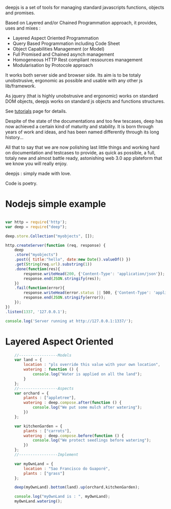 

deepjs is a set of tools for managing standard javascripts functions, objects and promises.

Based on Layered and/or Chained Programmation approach, it provides, uses and mixes : 

* Layered Aspect Oriented Programmation
* Query Based Programmation including Code Sheet
* Object Capabilities Management (or Model)
* Full Promised and Chained asynch management
* Homogeneous HTTP Rest compliant ressources management
* Modularisation by Protocole approach

It works both server side and browser side. Its aim is to be totaly unobstrusive, ergonomic as possible and usable with any other js lib/framework.

As jquery (that is highly unobstrusive and ergonomic) works on standard DOM objects, deepjs works on standard js objects and functions structures.

See [tutorials](./DOCS/tutorials.md) page for details.   

Despite of the state of the documentations and too few tescases, deep has now achieved a certain kind of maturity and stability.
It is born through years of work and ideas, and has been named differently through its long history...

All that to say that we are now polishing last little things and working hard on documentation and testcases to provide, as quick as possible, a full, totaly new and almost battle ready, astonishing web 3.0 app plateform that we know you will really enjoy.

deepjs : simply made with love. 

Code is poetry.

Nodejs simple example
=====
```javascript

var http = require('http');
var deep = require("deep");

deep.store.Collection("myobjects", []);

http.createServer(function (req, response) {
	deep
	.store("myobjects")
	.post({ title:"hello", date:new Date().valueOf() })
	.get(String(req.url).substring(1))
	.done(function(res){
		response.writeHead(200, {'Content-Type': 'application/json'});
		response.end(JSON.stringify(res));
	})
	.fail(function(error){
		response.writeHead(error.status || 500, {'Content-Type': 'application/json'});
		response.end(JSON.stringify(error));
	});
})
.listen(1337, '127.0.0.1');

console.log('Server running at http://127.0.0.1:1337/');

````



Layered Aspect Oriented 
==========================

```javascript
	//-----------------Models
	var land = {
		location : "pls override this value with your own location",
		watering : function () {
			console.log("Water is applied on all the land");
		}
	};
	//-----------------Aspects
	var orchard = {
		plants : ["appletree"],
		watering : deep.compose.after(function () {
			console.log("We put some mulch after watering");
		})
	};

	var kitchenGarden = {
		plants : ["carrots"],
		watering : deep.compose.before(function () {
			console.log("We protect seedlings before watering");
		})
	};
	//-----------------Implement

	var myOwnLand = {
		location : "Sao Francisco do Guaporé",
		plants : ["grass"]
	};

	deep(myOwnLand).bottom(land).up(orchard,kitchenGarden);

	console.log("myOwnLand is : ", myOwnLand);
	myOwnLand.watering();
```






